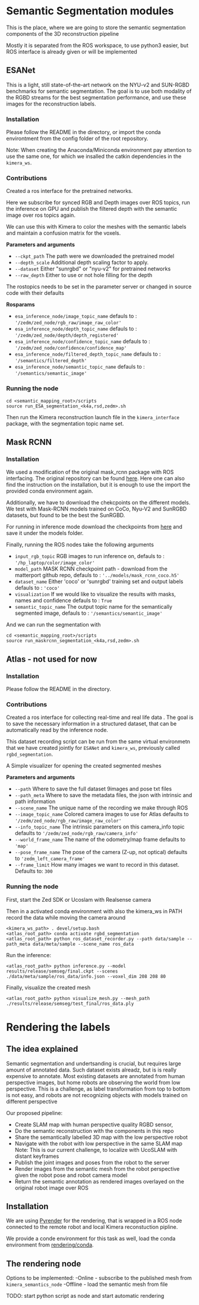 # Semantic Segmentation modules

This is the place, where we are going to store the semantic segmentation components of the 3D reconstruction pipeline

Mostly it is separated from the ROS workspace, to use python3 easier, but ROS interface is already given or will be implemented

## ESANet

This is a light, still state-of-the-art network on the NYU-v2 and SUN-RGBD benchmarks for semantic segmentation. The goal is to use both modality of the RGBD streams for the best segmentation performance, and use these images for the reconstruction labels. 

### Installation

Please follow the README in the directory,
or import the conda environtment from the config folder of the root repository. 

Note: When creating the Anaconda/Miniconda environment pay attention to use the same one, for which we insalled the catkin dependencies in the `kimera_ws`. 


### Contributions

Created a ros interface for the pretrained networks. 

Here we subscribe for synced RGB and Depth images over ROS topics, run the inference on GPU and publish the filtered depth with the semantic image over ros topics again. 

We can use this with Kimera to color the meshes with the semantic labels and maintain a confusion matrix for the voxels. 


**Parameters and arguments**

- ```--ckpt_path```  The path were we downloaded the pretrained model
- ```--depth_scale``` Additional depth scaling factor to apply.
- ```--dataset``` Either "sunrgbd" or "nyu-v2" for pretrained networks
- ```--raw_depth``` Either to use or not hole filling for the depth 

The rostopics needs to be set in the parameter server or changed in source code with their defaults

**Rosparams**
- ```esa_inference_node/image_topic_name``` defauls to : `'/zedm/zed_node/rgb_raw/image_raw_color'`
- ```esa_inference_node/depth_topic_name```  defauls to : ```'/zedm/zed_node/depth/depth_registered'```
- ```esa_inference_node/confidence_topic_name```  defauls to : ```'/zedm/zed_node/confidence/confidence_map'```
- ```esa_inference_node/filtered_depth_topic_name```  defauls to : ```'/semantics/filtered_depth'```
- ```esa_inference_node/semantic_topic_name```  defauls to : ```'/semantics/semantic_image'```

### Running the node

```
cd <semantic_mapping_root>/scripts
source run_ESA_segmentation_<k4a,rsd,zedm>.sh
```


Then run the Kimera reconstruction launch file in the `kimera_interface` package, with the segmentation topic name set.


## Mask RCNN

### Installation

We used a modification of the original mask_rcnn package with ROS interfacing.
The original repository can be found [here](https://github.com/ethz-asl/mask_rcnn_ros).
Here one can also find the instruction on the installation,
but it is enough to use the import the provided conda environment again.

Additionally, we have to download the chekcpoints on the different models. We test with Mask-RCNN models trained on CoCo, 
Nyu-V2 and SunRGBD datasets, but found to be the best the SunRGBD. 

For running in inference mode download the checkpoints from [here](https://nokia-my.sharepoint.com/:f:/p/david_rozenberszki/Eo2rRmYOs7xJiCMhfyZsQ2sBwgsAzCh1gVTWzvagL7DnRw?e=l0OedS)
and save it under the models folder. 


Finally, running the ROS nodes take the following arguments

- ```input_rgb_topic``` RGB images to run inference on, defauls to : `'/hp_laptop/color/image_color'`
- ```model_path```  MASK RCNN checkpoint path - download from the matterport github repo, defauls to : ```'../models/mask_rcnn_coco.h5'```
- ```dataset_name``` Either 'coco' or 'sunrgbd' training set and output labels defauls to : ```'coco'```
- ```visualization```  If we would like to visualize the results with masks, names and confidence defauls to : ```True```
- ```semantic_topic_name``` The output topic name for the semantically segmented image, defauls to : ```'/semantics/semantic_image'```


And we can run the segmentation with

```
cd <semantic_mapping_root>/scripts
source run_maskrcnn_segmentation_<k4a,rsd,zedm>.sh
```

## Atlas - not used for now

### Installation

Please follow the README in the directory. 

### Contributions

Created a ros interface for collecting real-time and real life data
. The goal is to save the necessary information in a structured dataset, that can be automatically read by the inference node. 

This dataset recording script can be run from the same virtual environmetn that we have created jointly for `ESANet` and `kimera_ws`, previously called `rgbd_segmentation`. 

A Simple visualizer for opening the created segmented meshes

**Parameters and arguments**

- ```--path```  Where to save the full dataset 9images and pose txt files
- ```--path_meta``` Where to save the metadata files, the json with intrinsic and path information
- ```--scene_name``` The unique name of the recording we make through ROS
- ```--image_topic_name``` Colored camera images to use for Atlas defaults to `'/zedm/zed_node/rgb_raw/image_raw_color'`
- ```--info_topic_name``` The intrinsic parameters on this camera_info topic  defaults to `'/zedm/zed_node/rgb_raw/camera_info'`
- ```--world_frame_name``` The name of the odometry/map frame defaults to `'map'`
- ```--pose_frame_name``` The pose of the camera (Z-up, not optical) defaults to `'zedm_left_camera_frame'`
- ```--frame_limit``` How many images we want to record in this dataset. Defaults to: `300`


### Running the node

First, start the Zed SDK or Ucoslam with Realsense camera

Then in a activated conda environment with also the kimera_ws in PATH record the data while moving the camera around

```
<kimera_ws_path> . devel/setup.bash
<atlas_root_path> conda activate rgbd_segmentation
<atlas_root_path> python ros_dataset_recorder.py --path data/sample --path_meta data/meta/sample --scene_name ros_data
```

Run the inference:

```
<atlas_root_path> python inference.py --model results/release/semseg/final.ckpt --scenes ./data/meta/sample/ros_data/info.json --voxel_dim 208 208 80
```

Finally, visualize the created mesh

```
<atlas_root_path> python visualize_mesh.py --mesh_path ./results/release/semseg/test_final/ros_data.ply
```

# Rendering the labels

## The idea explained

Semantic segmentation and undertsanding is crucial, but requires large amount of annotated data. Such dataset exists alreadz,
but is is really expensive to annotate. Most existing datasets are annotated from human perspective images, but home robots
are observing the world from low perspective. 
This is a challenge, as label transformation from top to bottom is not easy, and robots are not recognizing objects with models
trained on different perspective

Our proposed pipeline:
- Create SLAM map with human perspective quality RGBD sensor,
- Do the semantic reconstruction with the components in this repo
- Share the semantically labelled 3D map with the low perspective robot
- Navigate with the robot with low perspective in the same SLAM map 
Note: This is our current challenge, to localize with UcoSLAM with distant keyframes
- Publish the joint images and poses from the robot to the server
- Render images from the semantic mesh from the robot perspective given the robot pose and robot camera model
- Return the semantic annotation as rendered images overlayed on the original robot image over ROS

## Installation

We are using [Pyrender](https://github.com/mmatl/pyrender) for the rendering, that is wrapped
in a ROS node connected to the remote robot and local Kimera reconstuction pipline. 


We provide a conde environment for this task as well, load the conda environment from [rendering/conda](rendering/conda).


## The rendering node
Options to be implemented:
-Online - subscribe to the published mesh from `kimera_semantics_node`
-Offline - load the semantic mesh from file

TODO:
start python script as node and start automatic rendering